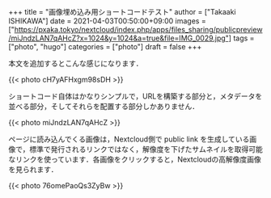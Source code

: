 +++
title = "画像埋め込み用ショートコードテスト"
author = ["Takaaki ISHIKAWA"]
date = 2021-04-03T00:50:00+09:00
images = ["https://pxaka.tokyo/nextcloud/index.php/apps/files_sharing/publicpreview/miJndzLAN7qAHcZ?x=1024&y=1024&a=true&file=IMG_0029.jpg"]
tags = ["photo", "hugo"]
categories = ["photo"]
draft = false
+++

本文を追加するとこんな感じになります．

{{< photo cH7yAFHxgm98sDH >}}

ショートコード自体はかなりシンプルで，URLを構築する部分と，メタデータを並べる部分，そしてそれらを配置する部分しかありません．

{{< photo miJndzLAN7qAHcZ >}}

ページに読み込んでくる画像は，Nextcloud側で public link を生成している画像で，標準で発行されるリンクではなく，解像度を下げたサムネイルを取得可能なリンクを使っています．各画像をクリックすると，Nextcloudの高解像度画像を見られます．

{{< photo 76omePaoQs3ZyBw >}}
